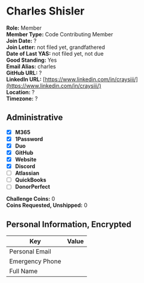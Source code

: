 # Charles Shisler

**Role:** Member  
**Member Type:** Code Contributing Member  
**Join Date:** ?  
**Join Letter:** not filed yet, grandfathered  
**Date of Last YAS:** not filed yet, not due  
**Good Standing:** Yes  
**Email Alias:** charles  
**GitHub URL:** ?  
**LinkedIn URL:** [https://www.linkedin.com/in/craysiii/](https://www.linkedin.com/in/craysiii/)  
**Location:** ?  
**Timezone:** ?  

## Administrative

- [x] **M365**
- [x] **1Password**
- [x] **Duo**
- [x] **GitHub**
- [x] **Website**
- [x] **Discord**
- [ ] **Atlassian**
- [ ] **QuickBooks**
- [ ] **DonorPerfect**

**Challenge Coins:** 0  
**Coins Requested, Unshipped:** 0  

## Personal Information, Encrypted

| Key             | Value |
| --------------- | ----- |
| Personal Email  |       |
| Emergency Phone |       |
| Full Name       |       |
